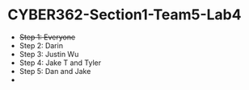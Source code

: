 # CYBER362-Section1-Team5-Lab4

- ~~Step 1: Everyone~~
- Step 2: Darin 
- Step 3: Justin Wu
- Step 4: Jake T and Tyler
- Step 5: Dan and Jake 
- 

